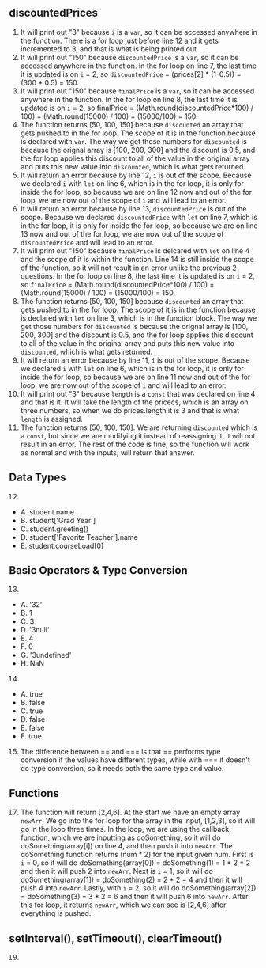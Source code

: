## discountedPrices
1. It will print out "3" because `i` is a `var`, so it can be accessed anywhere in the function. There is a for loop just before line 12 and it gets incremented to 3, and that is what is being printed out
2. It will print out "150" because `discountedPrice` is a `var`, so it can be accessed anywhere in the function. In the for loop on line 7, the last time it is updated is on `i` = 2, so `discountedPrice` = (prices[2] * (1-0.5)) = (300 * 0.5) = 150.
3. It will print out "150" because `finalPrice` is a `var`, so it can be accessed anywhere in the function. In the for loop on line 8, the last time it is updated is on `i` = 2, so finalPrice = (Math.round(discountedPrice*100) / 100) = (Math.round(15000) / 100) = (15000/100) = 150.
4. The function returns [50, 100, 150] because `discounted` an array that gets pushed to in the for loop. The scope of it is in the function because is declared with `var`. The way we get those numbers for `discounted` is because the orignal array is [100, 200, 300] and the discount is 0.5, and the for loop applies this discount to all of the value in the original array and puts this new value into `discounted`, which is what gets returned.
5. It will return an error because by line 12, `i` is out of the scope. Because we declared `i` with `let` on line 6, which is in the for loop, it is only for inside the for loop, so because we are on line 12 now and out of the for loop, we are now out of the scope of `i` and will lead to an error.
6. It will return an error because by line 13, `discountedPrice` is out of the scope. Because we declared `discountedPrice` with `let` on line 7, which is in the for loop, it is only for inside the for loop, so because we are on line 13 now and out of the for loop, we are now out of the scope of `discountedPrice` and will lead to an error.
7. It will print out "150" because `finalPrice` is delcared with `let` on line 4 and the scope of it is within the function. Line 14 is still inside the scope of the function, so it will not result in an error unlike the previous 2 questions. In the for loop on line 8, the last time it is updated is on `i` = 2, so `finalPrice` = (Math.round(discountedPrice*100) / 100) = (Math.round(15000) / 100) = (15000/100) = 150.
8. The function returns [50, 100, 150] because `discounted` an array that gets pushed to in the for loop. The scope of it is in the function because is declared with `let` on line 3, which is in the function block. The way we get those numbers for `discounted` is because the orignal array is [100, 200, 300] and the discount is 0.5, and the for loop applies this discount to all of the value in the original array and puts this new value into `discounted`, which is what gets returned.
9. It will return an error because by line 11, `i` is out of the scope. Because we declared `i` with `let` on line 6, which is in the for loop, it is only for inside the for loop, so because we are on line 11 now and out of the for loop, we are now out of the scope of `i` and will lead to an error.
10. It will print out "3" because `length` is a `const` that was declared on line 4 and that is it. It will take the length of the pricecs, which is an array on three numbers, so when we do prices.length it is 3 and that is what `length` is assigned.
11. The function returns [50, 100, 150]. We are returning `discounted` which is a `const`, but since we are modifying it instead of reassigning it, it will not result in an error. The rest of the code is fine, so the function will work as normal and with the inputs, will return that answer.

## Data Types
12. 
- A. student.name
- B. student['Grad Year']
- C. student.greeting()
- D. student['Favorite Teacher'].name
- E. student.courseLoad[0]

## Basic Operators & Type Conversion 
13.  
- A. '32'
- B. 1
- C. 3
- D. '3null'
- E. 4 
- F. 0
- G. '3undefined'
- H. NaN
14.  
- A. true
- B. false
- C. true
- D. false
- E. false
- F. true
15. The difference between == and === is that == performs type conversion if the values have different types, while with === it doesn't do type conversion, so it needs both the same type and value.

## Functions
17. The function will return [2,4,6]. At the start we have an empty array `newArr`. We go into the for loop for the array in the input, [1,2,3], so it will go in the loop three times. In the loop, we are using the callback function, which we are inputting as doSomething, so it will do doSomething(array[i]) on line 4, and then push it into `newArr`. The doSomething function returns (num * 2) for the input given num. First is `i` = 0, so it will do doSomething(array[0]) = doSomething(1) = 1 * 2 = 2 and then it will push 2 into `newArr`. Next is `i` = 1, so it will do doSomething(array[1]) = doSomething(2) = 2 * 2 = 4 and then it will push 4 into `newArr`. Lastly, with `i` = 2, so it will do doSomething(array[2]) = doSomething(3) = 3 * 2 = 6 and then it will push 6 into `newArr`. After this for loop, it returns `newArr`, which we can see is [2,4,6] after everything is pushed. 

## setInterval(), setTimeout(), clearTimeout()
19. 
